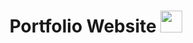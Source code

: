 <h1 align="center">Portfolio Website <img src="https://giphy.com/gifs/motion-graphics-animacion-cityarts-xT0Gqn9yuw8hnPGn5K" width="35"></h1>
